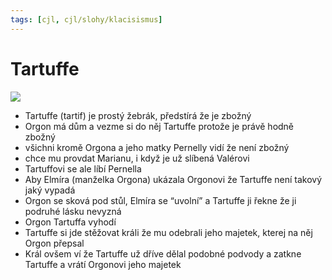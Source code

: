 ```yaml
---
tags: [cjl, cjl/slohy/klacisismus]
---
```

# Tartuffe
![](Pasted%20image%2020221207081311.png)

- Tartuffe (tartif) je prostý žebrák, předstírá že je zbožný
- Orgon má dům a vezme si do něj Tartuffe protože je právě hodně zbožný
- všichni kromě Orgona a jeho matky Pernelly vidí že není zbožný
- chce mu provdat Marianu, i když je už slíbená Valérovi
- Tartuffovi se ale líbí Pernella
- Aby Elmíra (manželka Orgona) ukázala Orgonovi že Tartuffe není takový jaký vypadá
- Orgon se sková pod stůl, Elmíra se “uvolní” a Tartuffe ji řekne že ji podruhé lásku nevyzná
- Orgon Tartuffa vyhodí
- Tartuffe si jde stěžovat králi že mu odebrali jeho majetek, kterej na něj Orgon přepsal
- Král ovšem ví že Tartuffe už dříve dělal podobné podvody a zatkne Tartuffe a vrátí Orgonovi jeho majetek